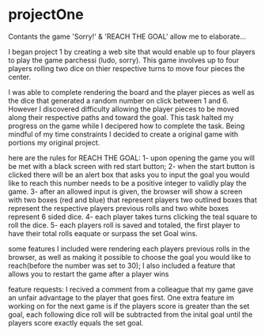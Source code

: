 # projectOne

Contants the game 'Sorry!' & 'REACH THE GOAL'
allow me to elaborate...

I began project 1 by creating a web site that would enable up to four players to play the game parchessi (ludo, sorry).
This game involves up to four players rolling two dice on thier respective turns to move four pieces the center.

I was able to complete rendering the board and the player pieces as well as the dice that generated a random number on click between 1 and 6.
However I discovered difficulty allowing the player pieces to be moved along their respective paths and toward the goal.
This task halted my progress on the game while I decipered how to complete the task.
Being mindful of my time constraints I decided to create a original game with portions my original project.

here are the rules for REACH THE GOAL:
1- upon opening the game you will be met with a black screen with red start button;
2- when the start button is clicked there will be an alert box that asks you to input the goal you would like to reach this number needs to be a positive integer to validly play the game.
3- after an allowed input is given, the browser will show a screen with two boxes (red and blue) that represent players two outlined boxes that represent the respective players previous rolls and two white boxes represent 6 sided dice.
4- each player takes turns clicking the teal square to roll the dice.
5- each players roll is saved and totaled, the first player to have their total rolls eaquate or surpass the set Goal wins.

some features I included were rendering each players previous rolls in the browser, as well as making it possible to choose the goal you would like to reach(before the number was set to 30);
I also included a feature that allows you to restart the game after a player wins

feature requests:
I recived a comment from a colleague that my game gave an unfair advantage to the player that goes first. One extra feature im working on for the next game is if the players score is greater than the set goal, each following dice roll will be subtracted from the inital goal until the players score exactly equals the set goal.
